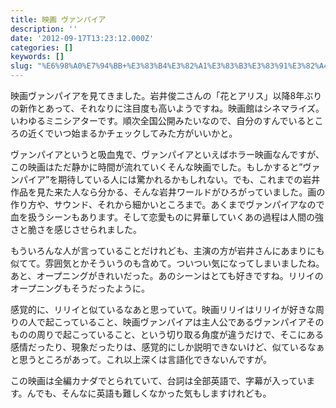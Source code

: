 ```yaml
---
title: 映画 ヴァンパイア
description: ''
date: '2012-09-17T13:23:12.000Z'
categories: []
keywords: []
slug: "%E6%98%A0%E7%94%BB+%E3%83%B4%E3%82%A1%E3%83%B3%E3%83%91%E3%82%A4%E3%82%A2"
---
```

映画ヴァンパイアを見てきました。岩井俊二さんの「花とアリス」以降8年ぶりの新作とあって、それなりに注目度も高いようですね。映画館はシネマライズ。いわゆるミニシアターです。順次全国公開みたいなので、自分のすんでいるところの近くでいつ始まるかチェックしてみた方がいいかと。

ヴァンパイアというと吸血鬼で、ヴァンパイアといえばホラー映画なんですが、この映画はただ静かに時間が流れていくそんな映画でした。もしかすると”ヴァンパイア”を期待している人には驚かれるかもしれない。でも、これまでの岩井作品を見た来た人なら分かる、そんな岩井ワールドがひろがっていました。画の作り方や、サウンド、それから細かいところまで。あくまでヴァンパイアなので血を扱うシーンもあります。そして恋愛ものに昇華していくあの過程は人間の強さと脆さを感じさせられました。

もういろんな人が言っていることだけれども、主演の方が岩井さんにあまりにも似てて。雰囲気とかそういうのも含めて。ついつい気になってしまいましたね。あと、オープニングがきれいだった。あのシーンはとても好きですね。リリイのオープニングもそうだったように。

感覚的に、リリイと似ているなあと思っていて。映画リリイはリリイが好きな周りの人で起こっていること、映画ヴァンパイアは主人公であるヴァンパイアそのものの周りで起こっていること、という切り取る角度が違うだけで、そこにある感情だったり、現象だったりは、感覚的にしか説明できないけど、似ているなぁと思うところがあって。これ以上深くは言語化できないんですが。

この映画は全編カナダでとられていて、台詞は全部英語で、字幕が入っています。んでも、そんなに英語も難しくなかった気もしますけれども。